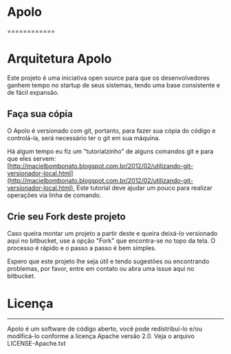# Apolo
============

# Arquitetura Apolo

Este projeto é uma iniciativa open source para que os desenvolvedores ganhem tempo no startup de seus sistemas, tendo uma base consistente e de fácil expansão.

## Faça sua cópia

O Apolo é versionado com git, portanto, para fazer sua cópia do código e controlá-la, será necessário ter o git em sua máquina.

Há algum tempo eu fiz um "tutorialzinho" de alguns comandos git e para que eles servem: [http://macielbombonato.blogspot.com.br/2012/02/utilizando-git-versionador-local.html](http://macielbombonato.blogspot.com.br/2012/02/utilizando-git-versionador-local.html), Este tutorial deve ajudar um pouco para realizar operações via linha de comando.

## Crie seu Fork deste projeto

Caso queira montar um projeto a partir deste e queira deixá-lo versionado aqui no bitbucket, use a opção "Fork" que encontra-se no topo da tela. O processo é rápido e o passo a passo é bem simples.

Espero que este projeto lhe seja útil e tendo sugestões ou encontrando problemas, por favor, entre em contato ou abra uma issue aqui no bitbucket.

# Licença
---------

Apolo é um software de código aberto, você pode redistribuí-lo e/ou
modificá-lo conforme a licença Apache versão 2.0. Veja o arquivo LICENSE-Apache.txt
